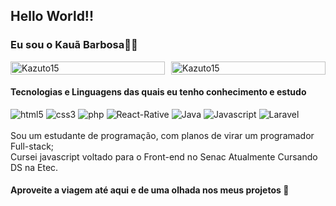## Hello World!!

### Eu sou o Kauã Barbosa🐱‍👤

<div style="display:flex; gap: 0px 10px;">
    <img src="https://github-readme-stats.vercel.app/api?username=Kazuto15&show_icons=true&theme=tokyonight" alt="Kazuto15" height="100%" />
    <img src="https://github-readme-stats.vercel.app/api/top-langs/?username=Kazuto15&compact=true&theme=tokyonight" alt="Kazuto15" height="100%" />
</div>

#### Tecnologias e Linguagens das quais eu tenho conhecimento e estudo
<div>
    <img src="https://img.shields.io/badge/HTML5-E34F26?style=for-the-badge&logo=html5&logoColor=white" alt="html5" title="html5" aling="center" />
    <img src="https://img.shields.io/badge/CSS3-1572B6?style=for-the-badge&logo=css3&logoColor=white" alt="css3" title="css3" aling="center" />
    <img src="https://img.shields.io/badge/PHP-777BB4?style=for-the-badge&logo=php&logoColor=white" alt="php" title="php" aling="center" />
    <img src="https://img.shields.io/badge/React_Native-20232A?style=for-the-badge&logo=react&logoColor=61DAFB" alt="React-Rative" title="React Native" aling="center" />
    <img src="https://img.shields.io/badge/Java-ED8B00?style=for-the-badge&logo=openjdk&logoColor=white" alt="Java" title="Java" aling="center" />
    <img src="https://img.shields.io/badge/JavaScript-F7DF1E?style=for-the-badge&logo=javascript&logoColor=black" alt="Javascript" title="Javascript" aling="center" />
    <img src="https://img.shields.io/badge/Laravel-FF2D20?style=for-the-badge&logo=laravel&logoColor=white" alt="Laravel" title="Laravel" aling="center" />
</div><br>
Sou um estudante de programação, com planos de virar um programador Full-stack;<br>
Cursei javascript voltado para o Front-end no Senac
Atualmente Cursando DS na Etec.<br>

#### Aproveite a viagem até aqui e de uma olhada nos meus projetos 👀

